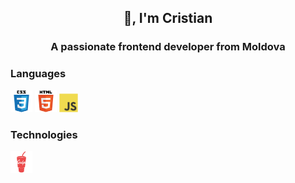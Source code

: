 <h2 align="center">👋, I'm Cristian</h2>
<h3 align="center">A passionate frontend developer from Moldova</h3>

<h3 align="left">Languages</h3>
<p align="left">
  
<img src="https://raw.githubusercontent.com/devicons/devicon/master/icons/css3/css3-original-wordmark.svg" alt="css3" width="35" height="35"/>
  
<img src="https://raw.githubusercontent.com/devicons/devicon/master/icons/html5/html5-original-wordmark.svg" alt="html5" width="35" height="35"/>

<img src="https://raw.githubusercontent.com/devicons/devicon/master/icons/javascript/javascript-original.svg" alt="javascript" width="30" height="30"/>


<h3 align="left">Technologies</h3>
<p align="left">

<img src="https://raw.githubusercontent.com/devicons/devicon/master/icons/gulp/gulp-plain.svg" alt="gulp" width="35" height="35"/>

</p>
